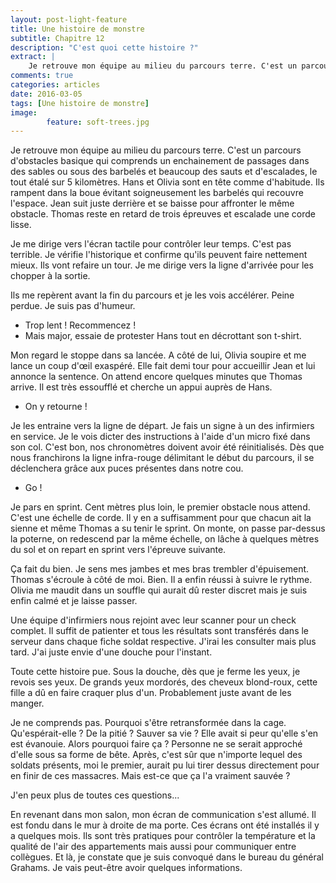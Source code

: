 ```yaml
---
layout: post-light-feature
title: Une histoire de monstre
subtitle: Chapitre 12
description: "C'est quoi cette histoire ?"
extract: |
    Je retrouve mon équipe au milieu du parcours terre. C'est un parcours d'obstacles basique qui comprends un enchainement de passages dans des sables ou sous des barbelés et beaucoup des sauts et d'escalades, le tout étalé sur 5 kilomètres.
comments: true
categories: articles
date: 2016-03-05
tags: [Une histoire de monstre]
image: 
        feature: soft-trees.jpg
---
```

Je retrouve mon équipe au milieu du parcours terre. C'est un parcours d'obstacles basique qui comprends un enchainement de passages dans des sables ou sous des barbelés et beaucoup des sauts et d'escalades, le tout étalé sur 5 kilomètres.  Hans et Olivia sont en tête comme d'habitude. Ils rampent dans la boue évitant soigneusement les barbelés qui recouvre l'espace. Jean suit juste derrière et se baisse pour affronter le même obstacle. Thomas reste en retard de trois épreuves et escalade une corde lisse. 

Je me dirige vers l'écran tactile pour contrôler leur temps. C'est pas terrible. Je vérifie l'historique et confirme qu'ils peuvent faire nettement mieux. Ils vont refaire un tour. Je me dirige vers la ligne d'arrivée pour les chopper à la sortie. 

Ils me repèrent avant la fin du parcours et je les vois accélérer. Peine perdue. Je suis pas d'humeur. 

- Trop lent ! Recommencez ! 
- Mais major, essaie de protester Hans tout en décrottant son t-shirt. 

Mon regard le stoppe dans sa lancée. A côté de lui, Olivia soupire et me lance un coup d'œil exaspéré. Elle fait demi tour pour accueillir Jean et lui annonce la sentence. On attend encore quelques minutes que Thomas arrive. Il est très essoufflé et cherche un appui auprès de Hans. 

- On y retourne ! 

Je les entraine vers la ligne de départ. Je fais un signe à un des infirmiers en service. Je le vois dicter des instructions à l'aide d'un micro fixé dans son col. C'est bon, nos chronomètres doivent avoir été réinitialisés. Dès que nous franchirons la ligne infra-rouge délimitant le début du parcours, il se déclenchera grâce aux puces présentes dans notre cou. 

- Go ! 

Je pars en sprint. Cent mètres plus loin, le premier obstacle nous attend. C'est une échelle de corde. Il y en a suffisamment pour que chacun ait la sienne et même Thomas a su tenir le sprint. On monte, on passe par-dessus la poterne, on redescend par la même échelle, on lâche à quelques mètres du sol et on repart en sprint vers l'épreuve suivante. 

Ça fait du bien. Je sens mes jambes et mes bras trembler d'épuisement. Thomas s'écroule à côté de moi. Bien. Il a enfin réussi à suivre le rythme. Olivia me maudit dans un souffle qui aurait dû rester discret mais je suis enfin calmé et je laisse passer. 

Une équipe d'infirmiers nous rejoint avec leur scanner pour un check complet. Il suffit de patienter et tous les résultats sont transférés dans le serveur dans chaque fiche soldat respective. J'irai les consulter mais plus tard. J'ai juste envie d'une douche pour l'instant. 

Toute cette histoire pue. Sous la douche, dès que je ferme les yeux, je revois ses yeux. De grands yeux mordorés, des cheveux blond-roux, cette fille a dû en faire craquer plus d'un. Probablement juste avant de les manger. 

Je ne comprends pas. Pourquoi s'être retransformée dans la cage. Qu'espérait-elle ? De la pitié ? Sauver sa vie ? Elle avait si peur qu'elle s'en est évanouie. Alors pourquoi faire ça ? Personne ne se serait approché d'elle sous sa forme de bête. Après, c'est sûr que n'importe lequel des soldats présents, moi le premier, aurait pu lui tirer dessus directement pour en finir de ces massacres. Mais est-ce que ça l'a vraiment sauvée ? 

J'en peux plus de toutes ces questions... 

En revenant dans mon salon, mon écran de communication s'est allumé. Il est fondu dans le mur à droite de ma porte. Ces écrans ont été installés il y a quelques mois. Ils sont très pratiques pour contrôler la température et la qualité de l'air des appartements mais aussi pour communiquer entre collègues. Et là, je constate que je suis convoqué dans le bureau du général Grahams. Je vais peut-être avoir quelques informations.
